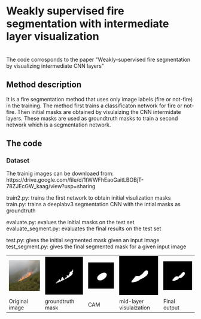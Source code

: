 <h1>Weakly supervised fire segmentation with intermediate layer visualization</h1>
<br />
The code corrosponds to the paper "Weakly-supervised fire segmentation by visualizing intermediate CNN layers" 

<h2>Method description</h2>
It is a fire segmentation method that uses only image labels (fire or not-fire) in the training. 
The method first trains a classificaton network for fire or not-fire. Then initial masks are obtained by visulaizing the CNN intermidate layers. These masks are used as groundtruth masks to train a second network which is a segmentation network.

<h2>The code</h2>
<h3>Dataset</h3>
The trainig images can be downloaed from:
https://drive.google.com/file/d/1tWWFhEaoGaitLBOBjT-78ZJEcGW_kaag/view?usp=sharing

train2.py: trains the first network to obtain initial visulization masks <br />
train.py: trains a deeplabv3 segmentation CNN with the intial masks as groundtruth

evaluate.py: evalues the initial masks on the test set <br />
evaluate_segment.py: evaluates the final results on the test set

test.py: gives the initial segmented mask given an input image  <br />
test_segment.py: gives the final segmented mask for a given input image

<table>
  <td><img src='https://github.com/mnl12/Weakly_supervised_fire_segmentation/blob/main/images/019.png' width=150></td>
  <td><img src='https://github.com/mnl12/Weakly_supervised_fire_segmentation/blob/main/images/019_mask.png' width=150></td>
  <td><img src='https://github.com/mnl12/Weakly_supervised_fire_segmentation/blob/main/images/cam_019.png' width=150></td>
  <td><img src='https://github.com/mnl12/Weakly_supervised_fire_segmentation/blob/main/images/vis_019.png' width=150></td>
  <td><img src='https://github.com/mnl12/Weakly_supervised_fire_segmentation/blob/main/images/segment_019_1.png' width=150></td></tr>
  <tr>
    <td>Original image</td>
    <td>groundtruth mask</td>
    <td>CAM</td>
    <td>mid-layer visulaization</td>
    <td>Final output</td>
  </tr>
 </table>
  



